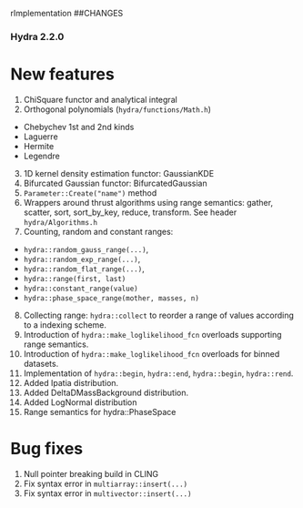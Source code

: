 rImplementation ##CHANGES


### Hydra 2.2.0

# New features

1. ChiSquare functor and analytical integral
2. Orthogonal polynomials (`hydra/functions/Math.h`)

  * Chebychev 1st and 2nd kinds 
  * Laguerre
  * Hermite
  * Legendre
3. 1D kernel density estimation functor: GaussianKDE
4. Bifurcated Gaussian functor:  BifurcatedGaussian
5. `Parameter::Create("name")` method
6. Wrappers around thrust algorithms using range semantics: gather, scatter, sort, sort_by_key, reduce, transform. See header `hydra/Algorithms.h`
7. Counting, random and constant ranges:

  *  `hydra::random_gauss_range(...)`,
  *  `hydra::random_exp_range(...)`,
  *  `hydra::random_flat_range(...)`,
  *  `hydra::range(first, last)` 
  *  `hydra::constant_range(value)`
  *  `hydra::phase_space_range(mother, masses, n)`

8. Collecting range: `hydra::collect` to reorder a range of values according to a indexing scheme.
9. Introduction of `hydra::make_loglikelihood_fcn` overloads supporting range semantics. 
10. Introduction of `hydra::make_loglikelihood_fcn` overloads for binned datasets.
11. Implementation of `hydra::begin`, `hydra::end`, `hydra::begin`, `hydra::rend`.
12. Added Ipatia distribution.
13. Added DeltaDMassBackground distribution.
14. Added LogNormal distribution
15. Range semantics for hydra::PhaseSpace


 

# Bug fixes

1. Null pointer breaking build in CLING
2. Fix syntax error in `multiarray::insert(...)`
3. Fix syntax error in `multivector::insert(...)`
